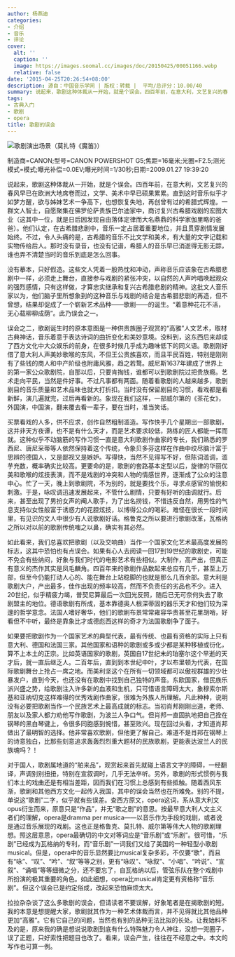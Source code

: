 ```yaml
---
author: 杨燕迪
categories:
- 介绍
- 音乐
- 评论
cover:
  alt: ''
  caption: ''
  image: https://images.soomal.cc/images/doc/20150425/00051166.webp
  relative: false
date: '2015-04-25T20:26:54+08:00'
description: 源自：中国音乐学网 | 版权：转载 |  平均/总评分：10.00/40
summary: 说起来，歌剧这种体裁从一开始，就是个误会。四百年前，在意大利，文艺复兴的春风早已在欧洲大地席卷而过，文学、美术中早已硕果累累。直到这时音乐似乎才如梦方醒，欲与姊妹艺术一争高下，也想恢复失地，再创曾有过的希腊式辉煌。一群文人智士，自愿聚集在佛罗伦萨贵族巴尔迪家中，商讨复兴古希腊戏剧的宏图大业……
tags:
- 古典入门
- 歌剧
- opera
title: 歌剧的误会
---
```


![歌剧演出场景（莫扎特《魔笛》）](https://images.soomal.cc/images/doc/20150425/00051166.webp)

制造商=CANON;型号=CANON POWERSHOT G5;焦距=16毫米;光圈=F2.5;测光模式=模式;曝光补偿=0.0EV;曝光时间=1/30秒;日期=2009.01.27 19:39:20



说起来，歌剧这种体裁从一开始，就是个误会。四百年前，在意大利，文艺复兴的春风早已在欧洲大地席卷而过，文学、美术中早已硕果累累。直到这时音乐似乎才如梦方醒，欲与姊妹艺术一争高下，也想恢复失地，再创曾有过的希腊式辉煌。一群文人智士，自愿聚集在佛罗伦萨贵族巴尔迪家中，商讨复兴古希腊戏剧的宏图大业（这其中一位，就是日后因发现自由落体定律而大名鼎鼎的科学家伽里略的爸爸）。他们认定，在古希腊悲剧中，音乐一定占居着重要地位，并且贯穿剧情发展始终。不过，令人头痛的是，古希腊的音乐不比文学和美术，有大量的文字记载和实物传给后人。那时没有录音，也没有记谱，希腊人的音乐早已消逝得无影无踪，谁也弄不清楚当时的音乐到底是怎么回事。

没有摹本，只好假造。这些文人凭着一股热忱和冲动，声称音乐应该象在古希腊悲剧中一样，必须走上舞台，直接参与戏剧的紧张冲突，以自然的人声吟唱唤起观众的强烈感情，只有这样做，才算忠实继承和复兴古希腊悲剧的精神。这批文人音乐家以为，他们脑子里所想象到的这种音乐与戏剧的结合是古希腊悲剧的再造，但不曾想，结果却促成了一个崭新艺术品种――歌剧――的诞生。“着意种花花不活，无心载柳柳成荫”。此乃误会之一。
 
误会之二，歌剧诞生时的原本意图是一种供贵族圈子观赏的“高雅”人文艺术，取材古典神话，音乐着意于表达诗词的曲折变化和美妙意境。没料到，这东西后来却成了西方文化中大众娱乐的前身，在很多时候几乎成为趣味低下的同义语。歌剧刚好借了意大利人声美妙歌喉的东风，不但王公贵族喜欢，而且平民百姓，特别是刚刚有了些钱的商人和中产阶级也附庸风雅，趋之若鹜。威尼斯1637年建成了世界上的第一家公众歌剧院，自那以后，只要肯掏钱，谁都可以到歌剧院过把贵族瘾。艺术走向平民，当然是件好事。不过凡事都有两面。随着看歌剧的人越来越多，歌剧剧目的音乐质量和艺术品味也就大打折扣。当时没有保留剧目的习惯，看戏都是看新鲜，演几遍就完，过后再看新的。象现在我们这样，一部威尔第的《茶花女》，外国演，中国演，翻来覆去看一辈子，要在当时，准当笑话。

买票看戏的人多，供不应求，创作自然粗制滥造。写作快手几个星期出一部歌剧，这并非天方夜谭，也不是有什么天才，而是艺术要求较低，熟练的匠人都能一挥而就。这种似乎不动脑筋的写作习惯一直是意大利歌剧作曲家的专长，我们熟悉的罗西尼、唐尼采蒂等人依然保持着这个传统，令象贝多芬这样在作曲中绞尽脑汁富于思辨的德国人，又是鄙视又是嫉妒。写得快，当然不见得写不好，但陈词滥调，滥芋充数，概率确实比较高。更要命的是，歌剧的套路基本定型以后，旋律的华丽优美和歌喉的炫技表演，而不是戏剧的冲突和人物的情感世界，逐渐成了公众的注意中心。忙了一天，晚上到歌剧院，不为别的，就是要找个乐，寻求点感官的愉悦和刺激。于是，咏叹调迅速发展起来，不管什么剧情，只要有好听的曲调就行。后来，甚至出现了男扮女声的阉人歌手，为了出名捞钱，不惜违反自然，用男性的气息支持似女性般富于诱惑力的花腔炫技，以博得公众的喝彩。难怪在很长一段时间里，有见识的文人中很少有人说歌剧好话。格鲁克之所以要进行歌剧改革，瓦格纳之所以对以前的歌剧传统嗤之以鼻，确实有其必然。

如此看来，我们总喜欢把歌剧（以及交响曲）当作一个国家文化艺术最高度发展的标志，这其中恐怕也有点误会。如果有心人去阅读一回17到19世纪的歌剧史，可能不免会有些纳闷，好象与我们时代的电影艺术有些相似。大制作，高产出，但真正有意义的杰作其实是凤毛麟角。四百年来的歌剧作品数起来总应有几千，甚至上万部，但至今仍能打动人心的、能在舞台上站稳脚的也就是那么几百余部。意大利是歌剧大户，产出最多，佳作出现的频率较高，然而不负责任的劣品也不少。进入20世纪，似乎精疲力竭，普契尼算最后一次回光反照，随后已无可奈何失去了歌剧盟主的地位。德语歌剧有所成，基本靠德奥人根深蒂固的器乐天才和他们较为深邃的哲学意念。法国人嗜好奢华，他们的歌剧布景常常雍容华贵甚至花里胡哨，好看但不中听，最终是靠象比才或德彪西这样的奇才为法国歌剧争了面子。

如果要把歌剧作为一个国家艺术的典型代表，最有传统、也最有资格的实际上只有意大利、德国和法国三家。其他国家和语种的歌剧或多或少都是某种移植或衍化，算不上本土的正宗。比如英语国家的歌剧，英国自17世纪末的珀塞尔这个早逝的天才后，就一直后继乏人。二百年后，直到到本世纪中叶，才以布里顿为代表，在国际歌剧舞台上抢占一席之地。而美利坚这个在所有一切领域都可以傲视群雄的少壮暴发户，直到今天，也还没有在歌剧中找到自己独特的声音。东欧国家，借民族乐派兴盛之势，给歌剧注入许多新的血液和生机，只可惜语言障碍太大，象穆索尔斯基和亚纳切克这样难得的优秀戏剧作曲家，很难为外族人所理解。凡此种种，说明没有必要把歌剧当作一个民族艺术上最高成就的标志。当初肖邦刚刚出道，老师、朋友以及家人都力劝他写作歌剧，为波兰人争口气。但肖邦一直固执地把自己拴在钢琴的黑白琴键上，令很多同胞感到惋惜，甚至败兴。现在回过头看，才知道肖邦做出了最明智的选择。他非常喜欢歌剧，但他更了解自己。难道不是肖邦在钢琴上的诗意独白，比那些刻意追求轰轰烈烈重大题材的民族歌剧，更能表达波兰人的民族魂吗？！

对于国人，歌剧属地道的“舶来品”，观赏起来首先就碰上语言文字的障碍，一经翻译，声调别别扭扭，特别在宣叙调时，几乎无法卒听。另外，歌剧的形式惯例与我们本土的戏曲还是有相当差距，因而我们在习惯上总感到有些抵触。随着西风东渐，歌剧和其他西方文化一起传入我国，其中的误会当然也在所难免。别的不提，单说这“歌剧”二字，似乎就有些误差。查西方原文，opera这词，系从意大利文opus衍生而来，原意只是“作品”，并无“歌之剧”的意思。按最早意大利人文主义者们的理解，opera是dramma per musica――以音乐作为手段的戏剧，或者说是通过音乐展现的戏剧。这也正是格鲁克、莫扎特、威尔第等伟大人物的歌剧理想。照这层意思，opera最确切的中文对等词应是“音乐剧”或“乐剧”。很可惜，“乐剧”已经成为瓦格纳的专利，而“音乐剧”一词我们又给了美国的一种轻型小歌剧musical。但是，opera中的音乐显然要比musical复杂多彩，不仅要“歌”，而且有“咏”、“叹”、“吟”、“叙”等等之别，更有“咏叹”、“咏叙”、“小唱”、“吟说”、“宣叙”、“诵唱”等等细微之分，还不要忘了，自瓦格纳以后，管弦乐队在整个戏剧中所扮演的极其重要的角色。如此细想，opera比musical肯定更有资格称“音乐剧”。但这个误会已是约定俗成，改起来恐怕麻烦太大。
 
拉拉杂杂谈了这么多歌剧的误会，但请读者不要误解，好象笔者是在揭歌剧的短。我的本意是想提醒大家，歌剧就其作为一种艺术体裁而言，并不见得就比其他品种更加“高雅”。它有它自己的问题，当然也有别的品种无法比拟的长处。让我始料不及的是，原来我的确是想说说歌剧到底有什么特殊魅力令人神往，没想一兜圈子，误了正题，只好索性把题目也改了。看来，误会产生，往往在不经意之中。本文的写作也可算一例。